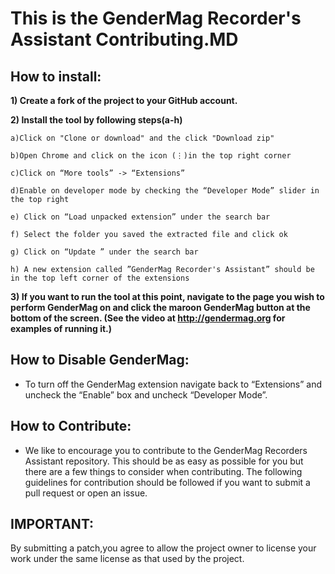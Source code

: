 # This is the GenderMag Recorder's Assistant Contributing.MD

## How to install:

**1) Create a fork of the project to your GitHub account.**

**2) Install the tool by following steps(a-h)**

    a)Click on "Clone or download" and the click "Download zip"
    
    b)Open Chrome and click on the icon (⋮)in the top right corner
    
    c)Click on “More tools” -> “Extensions”
    
    d)Enable on developer mode by checking the “Developer Mode” slider in the top right 
    
    e) Click on “Load unpacked extension” under the search bar
    
    f) Select the folder you saved the extracted file and click ok 
    
    g) Click on “Update ” under the search bar
    
    h) A new extension called ”GenderMag Recorder's Assistant” should be in the top left corner of the extensions
    
**3) If you want to run the tool at this point, navigate to the page you wish to perform GenderMag on and click the maroon GenderMag button at the bottom of the screen. (See the video at http://gendermag.org for examples of running it.)**


## How to Disable GenderMag:
* To turn off the GenderMag extension navigate back to “Extensions” and uncheck the “Enable” box and uncheck “Developer Mode”.

## How to Contribute:
* We like to encourage you to contribute to the GenderMag Recorders Assistant repository. This should be as easy as possible for you but there are a few things to consider when contributing. The following guidelines for contribution should be followed if you want to submit a pull request or open an issue.

## IMPORTANT:
By submitting a patch,you agree to allow the project owner to license your work under the same license as that used by the project.
